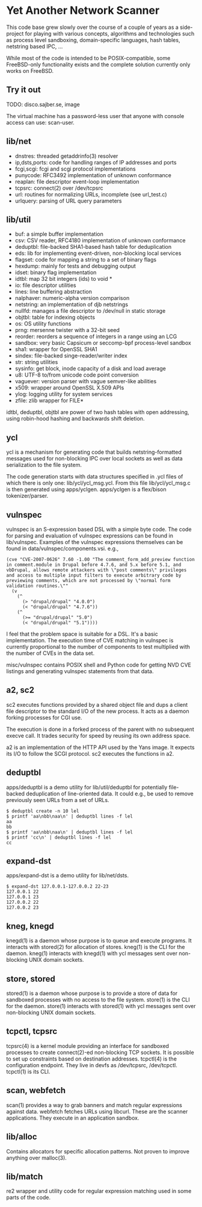 # Yet Another Network Scanner

This code base grew slowly over the course of a couple of years as a
side-project for playing with various concepts, algorithms and technologies
such as process level sandboxing, domain-specific languages, hash tables,
netstring based IPC, ...

While most of the code is intended to be POSIX-compatible, some
FreeBSD-only functionality exists and the complete solution currently only
works on FreeBSD.

## Try it out

TODO: disco.sajber.se, image

The virtual machine has a password-less user that anyone with console
access can use: scan-user.

## lib/net

- dnstres: threaded getaddrinfo(3) resolver
- ip,dsts,ports: code for handling ranges of IP addresses and ports
- fcgi,scgi: fcgi and scgi protocol implementations
- punycode: RFC3492 implementation of unknown conformance
- reaplan: file descriptor event-loop implementation
- tcpsrc: connect(2) over /dev/tcpsrc
- url: routines for normalizing URLs, incomplete (see url\_test.c)
- urlquery: parsing of URL query parameters

## lib/util

- buf: a simple buffer implementation
- csv: CSV reader, RFC4180 implementation of unknown conformance
- deduptbl: file-backed SHA1-based hash table for deduplication
- eds: lib for implementing event-driven, non-blocking local services
- flagset: code for mapping a string to a set of binary flags
- hexdump: mainly for tests and debugging output
- idset: binary flag implementation
- idtbl: map 32 bit integers (ids) to void *
- io: file descriptor utilities
- lines: line buffering abstraction
- nalphaver: numeric-alpha version comparison
- netstring: an implementation of djb netstrings
- nullfd: manages a file descriptor to /dev/null in static storage
- objtbl: table for indexing objects
- os: OS utility functions
- prng: mersenne twister with a 32-bit seed
- reorder: reorders a sequence of integers in a range using an LCG
- sandbox: very basic Capsicum or seccomp-bpf process-level sandbox
- sha1: wrapper for OpenSSL SHA1
- sindex: file-backed singe-reader/writer index
- str: string utilities
- sysinfo: get block, inode capacity of a disk and load average
- u8: UTF-8 to/from unicode code point conversion
- vaguever: version parser with vague semver-like abilities
- x509: wrapper around OpenSSL X.509 APIs
- ylog: logging utility for system services
- zfile: zlib wrapper for FILE\*

idtbl, deduptbl, objtbl are power of two hash tables with open
addressing, using robin-hood hashing and backwards shift deletion.

## ycl

ycl is a mechanism for generating code that builds netstring-formatted
messages used for non-blocking IPC over local sockets as well as data
serialization to the file system.

The code generation starts with data structures specified in .ycl files
of which there is only one: lib/ycl/ycl\_msg.ycl. From this file
lib/ycl/ycl\_msg.c is then generated using apps/yclgen. apps/yclgen
is a flex/bison tokenizer/parser.

## vulnspec

vulnspec is an S-expression based DSL with a simple byte code. The
code for parsing and evaluation of vulnspec expressions can be found in
lib/vulnspec. Examples of the vulnspec expressions themselves can be found
in data/vulnspec/components.vsi. e.g.,

```
(cve "CVE-2007-0626" 7.60 -1.00 "The comment_form_add_preview function in comment.module in Drupal before 4.7.6, and 5.x before 5.1, and vbDrupal, allows remote attackers with \"post comments\" privileges and access to multiple input filters to execute arbitrary code by previewing comments, which are not processed by \"normal form validation routines.\""
  (v
    (^
      (> "drupal/drupal" "4.0.0")
      (< "drupal/drupal" "4.7.6"))
    (^
      (>= "drupal/drupal" "5.0")
      (< "drupal/drupal" "5.1"))))

```

I feel that the problem space is suitable for a DSL. It's a basic
implementation. The execution time of CVE matching in vulnspec is
currently proportional to the number of components to test multiplied with
the number of CVEs in the data set.

misc/vulnspec contains POSIX shell and Python code for getting NVD CVE
listings and generating vulnspec statements from that data.

## a2, sc2

sc2 executes functions provided by a shared object file and dups a client
file descriptor to the standard I/O of the new process. It acts as a daemon
forking processes for CGI use.

The execution is done in a forked process of the parent with no subsequent
execve call. It trades security for speed by reusing its own address space.

a2 is an implementation of the HTTP API used by the Yans image. It expects
its I/O to follow the SCGI protocol. sc2 executes the functions in a2.

## deduptbl

apps/deduptbl is a demo utility for lib/util/deduptbl for potentially
file-backed deduplication of line-oriented data. It could e.g., be used
to remove previously seen URLs from a set of URLs.

```
$ deduptbl create -n 10 lel
$ printf 'aa\nbb\naa\n' | deduptbl lines -f lel
aa
bb
$ printf 'aa\nbb\naa\n' | deduptbl lines -f lel
$ printf 'cc\n' | deduptbl lines -f lel
cc
```

## expand-dst

apps/expand-dst is a demo utility for lib/net/dsts.

```
$ expand-dst 127.0.0.1-127.0.0.2 22-23
127.0.0.1 22
127.0.0.1 23
127.0.0.2 22
127.0.0.2 23
```

## kneg, knegd

knegd(1) is a daemon whose purpose is to queue and execute programs.
It interacts with stored(2) for allocation of stores. kneg(1) is the CLI
for the daemon. kneg(1) interacts with knegd(1) with ycl messages sent
over non-blocking UNIX domain sockets.

## store, stored

stored(1) is a daemon whose purpose is to provide a store of data for
sandboxed processes with no access to the file system. store(1) is the CLI
for the daemon. store(1) interacts with stored(1) with ycl messages sent
over non-blocking UNIX domain sockets.

## tcpctl, tcpsrc

tcpsrc(4) is a kernel module providing an interface for sandboxed processes
to create connect(2)-ed non-blocking TCP sockets. It is possible to set up
constraints based on destination addresses. tcpctl(4) is the
configuration endpoint. They live in devfs as /dev/tcpsrc, /dev/tcpctl.
tcpctl(1) is its CLI.

## scan, webfetch

scan(1) provides a way to grab banners and match regular expressions
against data. webfetch fetches URLs using libcurl. These are the scanner
applications. They execute in an application sandbox.

## lib/alloc

Contains allocators for specific allocation patterns. Not proven to improve
anything over malloc(3).

## lib/match

re2 wrapper and utility code for regular expression matching used in some
parts of the code.

